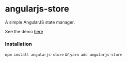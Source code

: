 # angularjs-store
A simple AngularJS state manager.

See the demo [here](https://angularjs-store-demo.netlify.com/)

### Installation

`npm install angularjs-store` or `yarn add angularjs-store`

